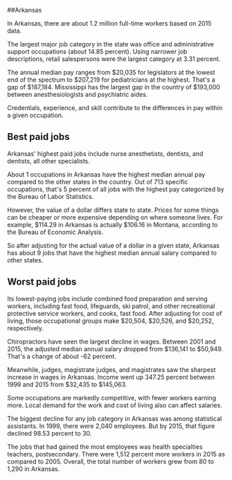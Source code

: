 

##Arkansas

In Arkansas, there are about 1.2 million full-time workers based on 2015 data.

The largest major job category in the state was <span class='occ_title_em state'>office and administrative support occupations</span> (about 14.85 percent). Using narrower job descriptions, <span class='occ_title_em state'>retail salespersons</span> were the largest category at 3.31 percent.
               
The annual median pay ranges from $20,035 for <span class='occ_title_em state'>legislators</span> at the lowest end of the spectrum to  $207,219 for <span class='occ_title_em state'>pediatricians</span> at the highest. That's a gap of $187,184. Mississippi has the largest gap in the country of $193,000 between <span class='occ_title_em state'>anesthesiologists and psychiatric aides</span>.
          
Credentials, experience, and skill contribute to the differences in pay within a given occupation.

## Best paid jobs
Arkansas' highest paid jobs include <span class='occ_title_em state'>nurse anesthetists, dentists</span>, and <span class='occ_title_em state'>dentists, all other specialists</span>.
               
About 1 occupations in Arkansas have the highest median annual pay compared to the other states in the country. Out of 713 specific occupations, that's 5 percent of all jobs with the highest pay categorized by the Bureau of Labor Statistics.
               
However, the value of a dollar differs state to state. Prices for some things can be cheaper or more expensive depending on where someone lives. For example, $114.29 in Arkansas is actually $106.16 in Montana, according to the Bureau of Economic Analysis.
               
So after adjusting for the actual value of a dollar in a given state, Arkansas has about 9 jobs that have the highest median annual salary compared to other states.
               
## Worst paid jobs

Its lowest-paying jobs include <span class='occ_title_em state'>combined food preparation and serving workers, including fast food</span>, <span class='occ_title_em state'>lifeguards, ski patrol, and other recreational protective service workers</span>, and <span class='occ_title_em state'>cooks, fast food</span>. After adjusting for cost of living, those occupational groups make $20,504,  $20,526, and  $20,252, respectively.
               
<span class='occ_title_em state'>Chiropractors</span> have seen the largest decline in wages. Between 2001 and 2015, the adjusted median annual salary dropped from $136,141 to $50,949. That's a change of about -62 percent.
               
Meanwhile, <span class='occ_title_em state'>judges, magistrate judges, and magistrates</span> saw the sharpest increase in wages in Arkansas. Income went up 347.25 percent between 1999 and 2015 from $32,435 to $145,063.

Some occupations are markedly competitive, with fewer workers earning more. Local demand for the work and cost of living also can affect salaries.

            
The biggest decline for any job category in Arkansas was among <span class='occ_title_em state'>statistical assistants</span>. In 1999, there were 2,040 employees. But by 2015, that figure declined 98.53 percent to 30. 
               
The jobs that had gained the most employees was health specialties teachers, postsecondary. There were 1,512 percent more workers in 2015 as compared to 2005. Overall, the total number of workers grew from 80 to 1,290 in Arkansas.
